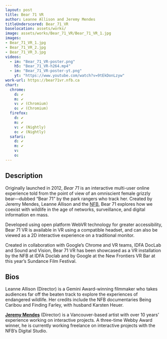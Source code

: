 ```yaml
---
layout: post
title: Bear 71 VR
author: Leanne Allison and Jeremy Mendes
titleUnderscored: Bear_71_VR
baselocation: assets/works/
image: assets/works/Bear_71_VR/Bear_71_VR_1.jpg
images:
- Bear_71_VR_1.jpg
- Bear_71_VR_2.jpg
- Bear_71_VR_3.jpg
videos: 
  - im: "Bear_71_VR-poster.png" 
    h5: "Bear_71_VR-h264.mp4" 
  - im: "Bear_71_VR-poster-yt.png" 
    yt: "https://www.youtube.com/watch?v=9tEkDonLzyw"
work-url: https://bear71vr.nfb.ca
chart:
  chrome:
    d: ✔
    m: ✔
    v: ✔ (Chromium)
    o: ✔ (Chromium)
  firefox:
    d: ✔
    m: ✔
    v: ✔ (Nightly)
    o: ✔ (Nightly)
  safari:
    d: ✔
    m: ✔
    v:
    o:
---
```


## Description
Originally launched in 2012, *Bear 71* is an interactive multi-user online experience told from the point of view of an omniscient female grizzly bear―dubbed “Bear 71” by the park rangers who track her. Created by Jeremy Mendes, Leanne Allison and the [NFB](http://nfb.ca), Bear 71 explores how we coexist with wildlife in the age of networks, surveillance, and digital information en mass.

Developed using open platform WebVR technology for greater accessibility, Bear 71 VR is available in VR using a compatible headset, and can also be viewed as a 2D interactive experience on a traditional monitor.

Created in collaboration with Google’s Chrome and VR teams, IDFA DocLab and Sound and Vision, Bear 71 VR has been showcased as a VR installation by the NFB at IDFA Doclab and by Google at the New Frontiers VR Bar at this year’s Sundance Film Festival.  

## Bios	
Leanne Allison (Director) is a Gemini Award-winning filmmaker who takes audiences far off the beaten track to explore the experiences of endangered wildlife. Her credits include the NFB documentaries Being Caribou and Finding Farley, with husband Karsten Heuer. 

**[Jeremy Mendes](http://www.jeremymendes.com/)** (Director) is a Vancouver-based artist with over 10 years’ experience working on interactive projects. A three-time Webby Award winner, he is currently working freelance on interactive projects with the NFB’s Digital Studio.
